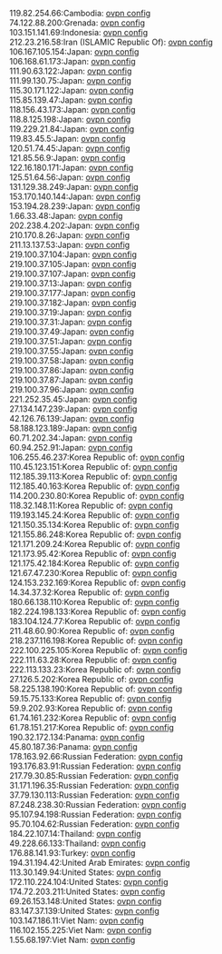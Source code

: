 119.82.254.66:Cambodia: [ovpn config](vpn/119_82_254_66.ovpn)  
74.122.88.200:Grenada: [ovpn config](vpn/74_122_88_200.ovpn)  
103.151.141.69:Indonesia: [ovpn config](vpn/103_151_141_69.ovpn)  
212.23.216.58:Iran (ISLAMIC Republic Of): [ovpn config](vpn/212_23_216_58.ovpn)  
106.167.105.154:Japan: [ovpn config](vpn/106_167_105_154.ovpn)  
106.168.61.173:Japan: [ovpn config](vpn/106_168_61_173.ovpn)  
111.90.63.122:Japan: [ovpn config](vpn/111_90_63_122.ovpn)  
111.99.130.75:Japan: [ovpn config](vpn/111_99_130_75.ovpn)  
115.30.171.122:Japan: [ovpn config](vpn/115_30_171_122.ovpn)  
115.85.139.47:Japan: [ovpn config](vpn/115_85_139_47.ovpn)  
118.156.43.173:Japan: [ovpn config](vpn/118_156_43_173.ovpn)  
118.8.125.198:Japan: [ovpn config](vpn/118_8_125_198.ovpn)  
119.229.21.84:Japan: [ovpn config](vpn/119_229_21_84.ovpn)  
119.83.45.5:Japan: [ovpn config](vpn/119_83_45_5.ovpn)  
120.51.74.45:Japan: [ovpn config](vpn/120_51_74_45.ovpn)  
121.85.56.9:Japan: [ovpn config](vpn/121_85_56_9.ovpn)  
122.16.180.171:Japan: [ovpn config](vpn/122_16_180_171.ovpn)  
125.51.64.56:Japan: [ovpn config](vpn/125_51_64_56.ovpn)  
131.129.38.249:Japan: [ovpn config](vpn/131_129_38_249.ovpn)  
153.170.140.144:Japan: [ovpn config](vpn/153_170_140_144.ovpn)  
153.194.28.239:Japan: [ovpn config](vpn/153_194_28_239.ovpn)  
1.66.33.48:Japan: [ovpn config](vpn/1_66_33_48.ovpn)  
202.238.4.202:Japan: [ovpn config](vpn/202_238_4_202.ovpn)  
210.170.8.26:Japan: [ovpn config](vpn/210_170_8_26.ovpn)  
211.13.137.53:Japan: [ovpn config](vpn/211_13_137_53.ovpn)  
219.100.37.104:Japan: [ovpn config](vpn/219_100_37_104.ovpn)  
219.100.37.105:Japan: [ovpn config](vpn/219_100_37_105.ovpn)  
219.100.37.107:Japan: [ovpn config](vpn/219_100_37_107.ovpn)  
219.100.37.13:Japan: [ovpn config](vpn/219_100_37_13.ovpn)  
219.100.37.177:Japan: [ovpn config](vpn/219_100_37_177.ovpn)  
219.100.37.182:Japan: [ovpn config](vpn/219_100_37_182.ovpn)  
219.100.37.19:Japan: [ovpn config](vpn/219_100_37_19.ovpn)  
219.100.37.31:Japan: [ovpn config](vpn/219_100_37_31.ovpn)  
219.100.37.49:Japan: [ovpn config](vpn/219_100_37_49.ovpn)  
219.100.37.51:Japan: [ovpn config](vpn/219_100_37_51.ovpn)  
219.100.37.55:Japan: [ovpn config](vpn/219_100_37_55.ovpn)  
219.100.37.58:Japan: [ovpn config](vpn/219_100_37_58.ovpn)  
219.100.37.86:Japan: [ovpn config](vpn/219_100_37_86.ovpn)  
219.100.37.87:Japan: [ovpn config](vpn/219_100_37_87.ovpn)  
219.100.37.96:Japan: [ovpn config](vpn/219_100_37_96.ovpn)  
221.252.35.45:Japan: [ovpn config](vpn/221_252_35_45.ovpn)  
27.134.147.239:Japan: [ovpn config](vpn/27_134_147_239.ovpn)  
42.126.76.139:Japan: [ovpn config](vpn/42_126_76_139.ovpn)  
58.188.123.189:Japan: [ovpn config](vpn/58_188_123_189.ovpn)  
60.71.202.34:Japan: [ovpn config](vpn/60_71_202_34.ovpn)  
60.94.252.91:Japan: [ovpn config](vpn/60_94_252_91.ovpn)  
106.255.46.237:Korea Republic of: [ovpn config](vpn/106_255_46_237.ovpn)  
110.45.123.151:Korea Republic of: [ovpn config](vpn/110_45_123_151.ovpn)  
112.185.39.113:Korea Republic of: [ovpn config](vpn/112_185_39_113.ovpn)  
112.185.40.163:Korea Republic of: [ovpn config](vpn/112_185_40_163.ovpn)  
114.200.230.80:Korea Republic of: [ovpn config](vpn/114_200_230_80.ovpn)  
118.32.148.11:Korea Republic of: [ovpn config](vpn/118_32_148_11.ovpn)  
119.193.145.24:Korea Republic of: [ovpn config](vpn/119_193_145_24.ovpn)  
121.150.35.134:Korea Republic of: [ovpn config](vpn/121_150_35_134.ovpn)  
121.155.86.248:Korea Republic of: [ovpn config](vpn/121_155_86_248.ovpn)  
121.171.209.24:Korea Republic of: [ovpn config](vpn/121_171_209_24.ovpn)  
121.173.95.42:Korea Republic of: [ovpn config](vpn/121_173_95_42.ovpn)  
121.175.42.184:Korea Republic of: [ovpn config](vpn/121_175_42_184.ovpn)  
121.67.47.230:Korea Republic of: [ovpn config](vpn/121_67_47_230.ovpn)  
124.153.232.169:Korea Republic of: [ovpn config](vpn/124_153_232_169.ovpn)  
14.34.37.32:Korea Republic of: [ovpn config](vpn/14_34_37_32.ovpn)  
180.66.138.110:Korea Republic of: [ovpn config](vpn/180_66_138_110.ovpn)  
182.224.198.133:Korea Republic of: [ovpn config](vpn/182_224_198_133.ovpn)  
183.104.124.77:Korea Republic of: [ovpn config](vpn/183_104_124_77.ovpn)  
211.48.60.90:Korea Republic of: [ovpn config](vpn/211_48_60_90.ovpn)  
218.237.116.198:Korea Republic of: [ovpn config](vpn/218_237_116_198.ovpn)  
222.100.225.105:Korea Republic of: [ovpn config](vpn/222_100_225_105.ovpn)  
222.111.63.28:Korea Republic of: [ovpn config](vpn/222_111_63_28.ovpn)  
222.113.133.23:Korea Republic of: [ovpn config](vpn/222_113_133_23.ovpn)  
27.126.5.202:Korea Republic of: [ovpn config](vpn/27_126_5_202.ovpn)  
58.225.138.190:Korea Republic of: [ovpn config](vpn/58_225_138_190.ovpn)  
59.15.75.133:Korea Republic of: [ovpn config](vpn/59_15_75_133.ovpn)  
59.9.202.93:Korea Republic of: [ovpn config](vpn/59_9_202_93.ovpn)  
61.74.161.232:Korea Republic of: [ovpn config](vpn/61_74_161_232.ovpn)  
61.78.151.217:Korea Republic of: [ovpn config](vpn/61_78_151_217.ovpn)  
190.32.172.134:Panama: [ovpn config](vpn/190_32_172_134.ovpn)  
45.80.187.36:Panama: [ovpn config](vpn/45_80_187_36.ovpn)  
178.163.92.66:Russian Federation: [ovpn config](vpn/178_163_92_66.ovpn)  
193.176.83.91:Russian Federation: [ovpn config](vpn/193_176_83_91.ovpn)  
217.79.30.85:Russian Federation: [ovpn config](vpn/217_79_30_85.ovpn)  
31.171.196.35:Russian Federation: [ovpn config](vpn/31_171_196_35.ovpn)  
37.79.130.113:Russian Federation: [ovpn config](vpn/37_79_130_113.ovpn)  
87.248.238.30:Russian Federation: [ovpn config](vpn/87_248_238_30.ovpn)  
95.107.94.198:Russian Federation: [ovpn config](vpn/95_107_94_198.ovpn)  
95.70.104.62:Russian Federation: [ovpn config](vpn/95_70_104_62.ovpn)  
184.22.107.14:Thailand: [ovpn config](vpn/184_22_107_14.ovpn)  
49.228.66.133:Thailand: [ovpn config](vpn/49_228_66_133.ovpn)  
176.88.141.93:Turkey: [ovpn config](vpn/176_88_141_93.ovpn)  
194.31.194.42:United Arab Emirates: [ovpn config](vpn/194_31_194_42.ovpn)  
113.30.149.94:United States: [ovpn config](vpn/113_30_149_94.ovpn)  
172.110.224.104:United States: [ovpn config](vpn/172_110_224_104.ovpn)  
174.72.203.211:United States: [ovpn config](vpn/174_72_203_211.ovpn)  
69.26.153.148:United States: [ovpn config](vpn/69_26_153_148.ovpn)  
83.147.37.139:United States: [ovpn config](vpn/83_147_37_139.ovpn)  
103.147.186.11:Viet Nam: [ovpn config](vpn/103_147_186_11.ovpn)  
116.102.155.225:Viet Nam: [ovpn config](vpn/116_102_155_225.ovpn)  
1.55.68.197:Viet Nam: [ovpn config](vpn/1_55_68_197.ovpn)  

